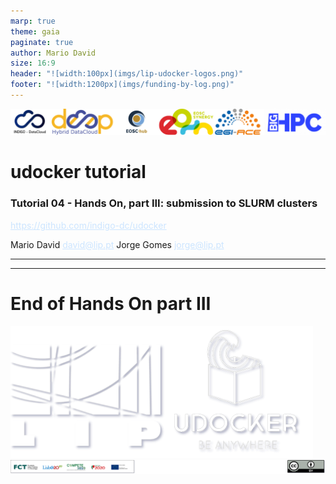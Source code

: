 ```yaml
---
marp: true
theme: gaia
paginate: true
author: Mario David
size: 16:9
header: "![width:100px](imgs/lip-udocker-logos.png)"
footer: "![width:1200px](imgs/funding-by-log.png)"
---
```


<style>
    section{
        background: #29303B;
        color: white;
    }
    a:link {
        color: #CCE5FF;
        background-color: transparent;
        text-decoration: underline;
    }
    a:visited {
        color: #CCE5FF;
        background-color: transparent;
        text-decoration: underline;
    }
</style>

![width:1000px](imgs/udocker-project-logos.png)

# udocker tutorial

### Tutorial 04 - Hands On, part III: submission to SLURM clusters

<https://github.com/indigo-dc/udocker>

Mario David <david@lip.pt>
Jorge Gomes <jorge@lip.pt>

---

---

<!-- _class: lead -->

# End of Hands On part III

![width:200px](imgs/lip-udocker-logos.png)
![width:1200px](imgs/funding-by-log.png)
